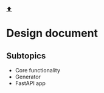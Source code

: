 [⬆️](../README.md)

# Design document

## Subtopics

* Core functionality
* Generator
* FastAPI app

